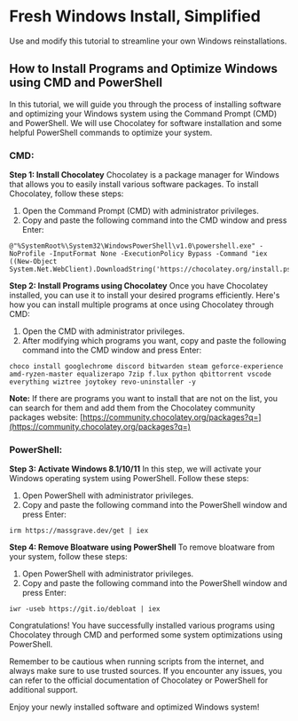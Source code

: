 # Fresh Windows Install, Simplified
Use and modify this tutorial to streamline your own Windows reinstallations.


## How to Install Programs and Optimize Windows using CMD and PowerShell

In this tutorial, we will guide you through the process of installing software and optimizing your Windows system using the Command Prompt (CMD) and PowerShell. We will use Chocolatey for software installation and some helpful PowerShell commands to optimize your system.

### CMD:

**Step 1: Install Chocolatey**
Chocolatey is a package manager for Windows that allows you to easily install various software packages. To install Chocolatey, follow these steps:

1. Open the Command Prompt (CMD) with administrator privileges.
2. Copy and paste the following command into the CMD window and press Enter:

```shell
@"%SystemRoot%\System32\WindowsPowerShell\v1.0\powershell.exe" -NoProfile -InputFormat None -ExecutionPolicy Bypass -Command "iex ((New-Object System.Net.WebClient).DownloadString('https://chocolatey.org/install.ps1'))"
```

**Step 2: Install Programs using Chocolatey**
Once you have Chocolatey installed, you can use it to install your desired programs efficiently. Here's how you can install multiple programs at once using Chocolatey through CMD:

1. Open the CMD with administrator privileges.
2. After modifying which programs you want, copy and paste the following command into the CMD window and press Enter:

```shell
choco install googlechrome discord bitwarden steam geforce-experience amd-ryzen-master equalizerapo 7zip f.lux python qbittorrent vscode everything wiztree joytokey revo-uninstaller -y
```

**Note:** If there are programs you want to install that are not on the list, you can search for them and add them from the Chocolatey community packages website: [https://community.chocolatey.org/packages?q=](https://community.chocolatey.org/packages?q=)

### PowerShell:

**Step 3: Activate Windows 8.1/10/11**
In this step, we will activate your Windows operating system using PowerShell. Follow these steps:

1. Open PowerShell with administrator privileges.
2. Copy and paste the following command into the PowerShell window and press Enter:

```shell
irm https://massgrave.dev/get | iex
```

**Step 4: Remove Bloatware using PowerShell**
To remove bloatware from your system, follow these steps:

1. Open PowerShell with administrator privileges.
2. Copy and paste the following command into the PowerShell window and press Enter:

```shell
iwr -useb https://git.io/debloat | iex
```

Congratulations! You have successfully installed various programs using Chocolatey through CMD and performed some system optimizations using PowerShell.

Remember to be cautious when running scripts from the internet, and always make sure to use trusted sources. If you encounter any issues, you can refer to the official documentation of Chocolatey or PowerShell for additional support.

Enjoy your newly installed software and optimized Windows system!
